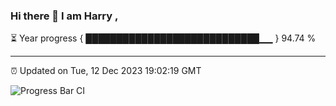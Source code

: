 ### Hi there 👋 I am Harry , 

⏳ Year progress { ████████████████████████████▁▁ } 94.74 %

---

⏰ Updated on Tue, 12 Dec 2023 19:02:19 GMT

![Progress Bar CI](https://github.com/duykhang68/duykhang68/workflows/Progress%20Bar%20CI/badge.svg)

